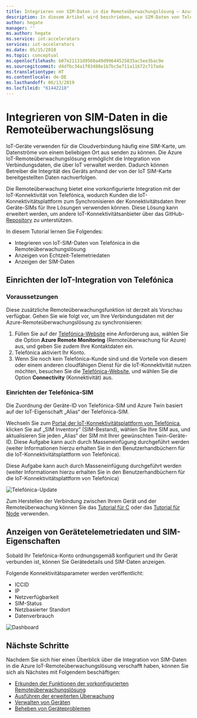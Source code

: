 ```yaml
---
title: Integrieren von SIM-Daten in die Remoteüberwachungslösung – Azure | Microsoft-Dokumentation
description: In diesem Artikel wird beschrieben, wie SIM-Daten von Telefónica in die Remoteüberwachungslösung integriert werden.
author: hegate
manager: ''
ms.author: hegate
ms.service: iot-accelerators
services: iot-accelerators
ms.date: 05/15/2018
ms.topic: conceptual
ms.openlocfilehash: b07e21131d9560a49d99644525835ac5ee3bac9e
ms.sourcegitcommit: d4dfbc34a1f03488e1b7bc5e711a11b72c717ada
ms.translationtype: HT
ms.contentlocale: de-DE
ms.lasthandoff: 06/13/2019
ms.locfileid: "61442218"
---
```

# <a name="integrate-sim-data-in-the-remote-monitoring-solution"></a>Integrieren von SIM-Daten in die Remoteüberwachungslösung

IoT-Geräte verwenden für die Cloudverbindung häufig eine SIM-Karte, um Datenströme von einem beliebigen Ort aus senden zu können. Die Azure IoT-Remoteüberwachungslösung ermöglicht die Integration von Verbindungsdaten, die über IoT verwaltet werden. Dadurch können Betreiber die Integrität des Geräts anhand der von der IoT SIM-Karte bereitgestellten Daten nachverfolgen.

Die Remoteüberwachung bietet eine vorkonfigurierte Integration mit der IoT-Konnektivität von Telefónica, wodurch Kunden die IoT-Konnektivitätsplattform zum Synchronisieren der Konnektivitätsdaten Ihrer Geräte-SIMs für Ihre Lösungen verwenden können. Diese Lösung kann erweitert werden, um andere IoT-Konnektivitätsanbieter über das GitHub-[Repository](https://github.com/Azure/azure-iot-pcs-remote-monitoring-dotnet) zu unterstützen.

In diesem Tutorial lernen Sie Folgendes:

* Integrieren von IoT-SIM-Daten von Telefónica in die Remoteüberwachungslösung
* Anzeigen von Echtzeit-Telemetriedaten
* Anzeigen der SIM-Daten

## <a name="telefnica-iot-integration-setup"></a>Einrichten der IoT-Integration von Telefónica

### <a name="prerequisites"></a>Voraussetzungen

Diese zusätzliche Remoteüberwachungsfunktion ist derzeit als Vorschau verfügbar. Gehen Sie wie folgt vor, um Ihre Verbindungsdaten mit der Azure-Remoteüberwachungslösung zu synchronisieren:

1. Füllen Sie auf der [Telefónica-Website](https://iot.telefonica.com/contact) eine Anforderung aus, wählen Sie die Option **Azure Remote Monitoring** (Remoteüberwachung für Azure) aus, und geben Sie zudem Ihre Kontaktdaten ein.
2. Telefónica aktiviert Ihr Konto.
3. Wenn Sie noch kein Telefónica-Kunde sind und die Vorteile von diesem oder einem anderen cloudfähigen Dienst für die IoT-Konnektivität nutzen möchten, besuchen Sie die [Telefónica-Website](https://iot.telefonica.com/), und wählen Sie die Option **Connectivity** (Konnektivität) aus.

### <a name="telefnica-sim-setup"></a>Einrichten der Telefónica-SIM
Die Zuordnung der Geräte-ID von Telefónica-SIM und Azure Twin basiert auf der IoT-Eigenschaft „Alias“ der Telefónica-SIM. 

Wechseln Sie zum [Portal der IoT-Konnektivitätsplattform von Telefónica](https://m2m-movistar-es.telefonica.com/), klicken Sie auf „SIM Inventory“ (SIM-Bestand), wählen Sie Ihre SIM aus, und aktualisieren Sie jeden „Alias“ der SIM mit Ihrer gewünschten Twin-Geräte-ID. Diese Aufgabe kann auch durch Masseneinfügung durchgeführt werden (weiter Informationen hierzu erhalten Sie in den Benutzerhandbüchern für die IoT-Konnektivitätsplattform von Telefónica).

Diese Aufgabe kann auch durch Masseneinfügung durchgeführt werden (weiter Informationen hierzu erhalten Sie in den Benutzerhandbüchern für die IoT-Konnektivitätsplattform von Telefónica)

![Telefónica-Update](./media/iot-accelerators-remote-monitoring-telefonica-sim/telefonica_site.png)

Zum Herstellen der Verbindung zwischen Ihrem Gerät und der Remoteüberwachung können Sie das [Tutorial für C](iot-accelerators-connecting-devices-linux.md) oder das [Tutorial für Node](iot-accelerators-connecting-devices-node.md) verwenden. 

## <a name="view-device-telemetry-and-sim-properties"></a>Anzeigen von Gerätetelemetriedaten und SIM-Eigenschaften

Sobald Ihr Telefónica-Konto ordnungsgemäß konfiguriert und Ihr Gerät verbunden ist, können Sie Gerätedetails und SIM-Daten anzeigen.

Folgende Konnektivitätsparameter werden veröffentlicht:

* ICCID
* IP
* Netzverfügbarkeit
* SIM-Status
* Netzbasierter Standort
* Datenverbrauch

![Dashboard](./media/iot-accelerators-remote-monitoring-telefonica-sim/dashboard.png)

## <a name="next-steps"></a>Nächste Schritte

Nachdem Sie sich hier einen Überblick über die Integration von SIM-Daten in die Azure IoT-Remoteüberwachungslösung verschafft haben, können Sie sich als Nächstes mit Folgendem beschäftigen:

* [Erkunden der Funktionen der vorkonfigurierten Remoteüberwachungslösung](quickstart-remote-monitoring-deploy.md)
* [Ausführen der erweiterten Überwachung](iot-accelerators-remote-monitoring-monitor.md)
* [Verwalten von Geräten](iot-accelerators-remote-monitoring-manage.md)
* [Beheben von Geräteproblemen](iot-accelerators-remote-monitoring-maintain.md)

